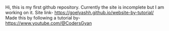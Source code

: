 Hi, this is my first github repository. 
Currently the site is incomplete but I am working on it.
Site link- https://goelyashh.github.io/website-by-tutorial/
Made this by following a tutorial by- https://www.youtube.com/@CodersGyan

